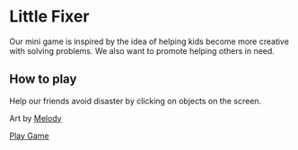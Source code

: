 # Little Fixer
Our mini game is inspired by the idea of helping kids become more creative with solving problems. We also want to promote helping others in need.

## How to play
Help our friends avoid disaster by clicking on objects on the screen.

Art by [Melody](http://annemelody.com)

[Play Game](https://jeremiespoken.itch.io/little-fixer)
